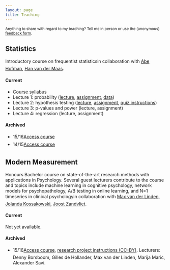 ```yaml
---
layout: page
title: Teaching
---
```


<p class="message">
<small>
Anything to share with regard to my teaching? Tell me in person or use the (anonymous) <a href="https://docs.google.com/forms/d/e/1FAIpQLSfm1D8cx7JFgaGEBuo3I77qX52TXWkwmuHdcT7F0IxqI9aEhg/viewform">feedback form</a>.
</small>
</p>

## Statistics

Introductory course on frequentist statistics&#151;in collaboration with [Abe Hofman](http://www.abehofman.com/), [Han van der Maas](http://hvandermaas.socsci.uva.nl/Homepage_Han_van_der_Maas/Home.html).

#### Current
* [Course syllabus](https://dl.dropboxusercontent.com/u/4505928/PML%20Statistiek/2016_PML_Statistiek_Syllabus.pdf)
* Lecture 1: probability ([lecture](https://dl.dropboxusercontent.com/u/4505928/PML%20Statistiek/2016_PML_Statistiek_College_1.html), [assignment](https://dl.dropboxusercontent.com/u/4505928/PML%20Statistiek/2016_PML_Statistiek_Opdracht_1.pdf), [data](https://dl.dropboxusercontent.com/u/4505928/PML%20Statistiek/2016_PML_Statistiek_Opdracht_1.Rdata))
* Lecture 2: hypothesis testing ([lecture](https://dl.dropboxusercontent.com/u/4505928/PML%20Statistiek/2016_PML_Statistiek_College_2.html), [assignment](https://dl.dropboxusercontent.com/u/4505928/PML%20Statistiek/2016_PML_Statistiek_Opdracht_2.pdf), [quiz instructions](https://dl.dropboxusercontent.com/u/4505928/PML%20Statistiek/2016_PML_Statistiek_Quiz.html))
* Lecture 3: p-values and power (lecture, assignment)
* Lecture 4: regression (lecture, assignment)

#### Archived
* 15/16&#151;[Access course](https://blackboard.uva.nl/webapps/portal/frameset.jsp?tab_tab_group_id=_2_1&url=%2Fwebapps%2Fblackboard%2Fexecute%2Flauncher%3Ftype%3DCourse%26id%3D_189484_1%26url%3D)
* 14/15&#151;[Access course](https://blackboard.uva.nl/webapps/portal/frameset.jsp?tab_tab_group_id=_2_1&url=%2Fwebapps%2Fblackboard%2Fexecute%2Flauncher%3Ftype%3DCourse%26id%3D_149364_1%26url%3D)

## Modern Measurement

Honours Bachelor course on state-of-the-art research methods with applications in Psychology. Several guest lecturers contribute to the course and topics include machine learning in cognitive psychology, network models for psychopathology, A/B testing in online learning, and N=1 timeseries in clinical psychology&#151;in collaboration with <a href="https://www.uva.nl/en/contact/staff/item/m.a.vanderlinden.html?f=linden">Max van der Linden</a>, <a href="http://www.jolandakossakowski.eu/">Jolanda Kossakowski</a>, <a href="https://www.uva.nl/en/contact/staff/item/j.a.agelinkvanrentergemzandvliet.html">Joost Zandvliet</a>.

#### Current
Not yet available.

#### Archived
* 15/16&#151;[Access course](https://blackboard.uva.nl/webapps/portal/frameset.jsp?tab_tab_group_id=_2_1&url=%2Fwebapps%2Fblackboard%2Fexecute%2Flauncher%3Ftype%3DCourse%26id%3D_188866_1%26url%3D), [research project instructions (CC-BY)](https://www.oercommons.org/courses/quantify-thyself). Lecturers: Denny Borsboom, Gilles de Hollander, Max van der Linden, Marija Maric, Alexander Savi. 